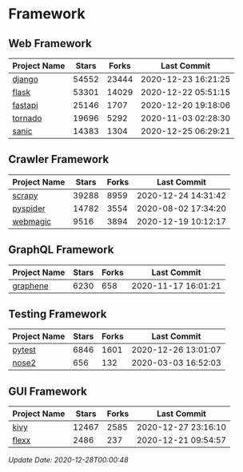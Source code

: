 # Framework

## Web Framework
| Project Name | Stars | Forks | Last Commit |
| ------------ | ----- | ----- | ----------- |
| [django](https://github.com/django/django) | 54552 | 23444 | 2020-12-23 16:21:25 |
| [flask](https://github.com/pallets/flask) | 53301 | 14029 | 2020-12-22 05:51:15 |
| [fastapi](https://github.com/tiangolo/fastapi) | 25146 | 1707 | 2020-12-20 19:18:06 |
| [tornado](https://github.com/tornadoweb/tornado) | 19696 | 5292 | 2020-11-03 02:28:30 |
| [sanic](https://github.com/huge-success/sanic) | 14383 | 1304 | 2020-12-25 06:29:21 |

## Crawler Framework
| Project Name | Stars | Forks | Last Commit |
| ------------ | ----- | ----- | ----------- |
| [scrapy](https://github.com/scrapy/scrapy) | 39288 | 8959 | 2020-12-24 14:31:42 |
| [pyspider](https://github.com/binux/pyspider) | 14782 | 3554 | 2020-08-02 17:34:20 |
| [webmagic](https://github.com/code4craft/webmagic) | 9516 | 3894 | 2020-12-19 10:12:17 |

## GraphQL Framework
| Project Name | Stars | Forks | Last Commit |
| ------------ | ----- | ----- | ----------- |
| [graphene](https://github.com/graphql-python/graphene) | 6230 | 658 | 2020-11-17 16:01:21 |

## Testing Framework
| Project Name | Stars | Forks | Last Commit |
| ------------ | ----- | ----- | ----------- |
| [pytest](https://github.com/pytest-dev/pytest) | 6846 | 1601 | 2020-12-26 13:01:07 |
| [nose2](https://github.com/nose-devs/nose2) | 656 | 132 | 2020-03-03 16:52:03 |

## GUI Framework
| Project Name | Stars | Forks | Last Commit |
| ------------ | ----- | ----- | ----------- |
| [kivy](https://github.com/kivy/kivy) | 12467 | 2585 | 2020-12-27 23:16:10 |
| [flexx](https://github.com/flexxui/flexx) | 2486 | 237 | 2020-12-21 09:54:57 |

*Update Date: 2020-12-28T00:00:48*